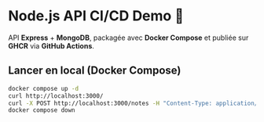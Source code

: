 # Node.js API CI/CD Demo 🚀

API **Express** + **MongoDB**, packagée avec **Docker Compose** et publiée sur **GHCR** via **GitHub Actions**.

## Lancer en local (Docker Compose)

```bash
docker compose up -d
curl http://localhost:3000/
curl -X POST http://localhost:3000/notes -H "Content-Type: application/json" -d '{"text":"hello"}'
docker compose down

